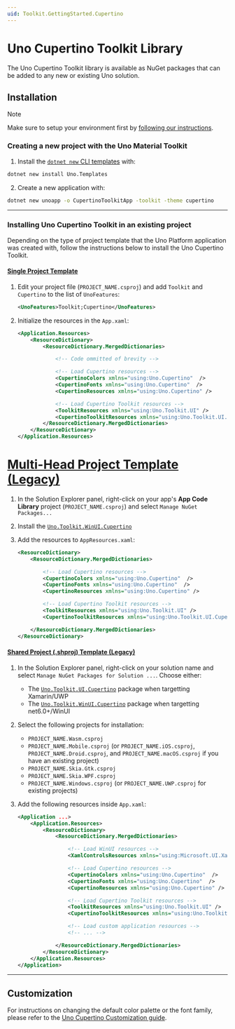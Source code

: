```yaml
---
uid: Toolkit.GettingStarted.Cupertino
---
```

# Uno Cupertino Toolkit Library

The Uno Cupertino Toolkit library is available as NuGet packages that can be added to any new or existing Uno solution.

## Installation

> [!NOTE]
> Make sure to setup your environment first by [following our instructions](xref:Uno.GetStarted.vs2022).

### Creating a new project with the Uno Material Toolkit

1. Install the [`dotnet new` CLI templates](xref:Uno.GetStarted.dotnet-new) with:

```bash
dotnet new install Uno.Templates
```

2. Create a new application with:

```bash
dotnet new unoapp -o CupertinoToolkitApp -toolkit -theme cupertino
```

---

### Installing Uno Cupertino Toolkit in an existing project

Depending on the type of project template that the Uno Platform application was created with, follow the instructions below to install the Uno Cupertino Toolkit.

#### [**Single Project Template**](#tab/singleproj)

1. Edit your project file (`PROJECT_NAME.csproj`) and add `Toolkit` and `Cupertino` to the list of `UnoFeatures`:

    ```xml
    <UnoFeatures>Toolkit;Cupertino</UnoFeatures>
    ```

2. Initialize the resources in the `App.xaml`:

    ```xml
    <Application.Resources>
        <ResourceDictionary>
            <ResourceDictionary.MergedDictionaries>

                <!-- Code ommitted of brevity -->

                <!-- Load Cupertino resources -->
                <CupertinoColors xmlns="using:Uno.Cupertino"  />
                <CupertinoFonts xmlns="using:Uno.Cupertino"  />
                <CupertinoResources xmlns="using:Uno.Cupertino" />

                <!-- Load Cupertino Toolkit resources -->
                <ToolkitResources xmlns="using:Uno.Toolkit.UI" />
                <CupertinoToolkitResources xmlns="using:Uno.Toolkit.UI.Cupertino" />
            </ResourceDictionary.MergedDictionaries>
        </ResourceDictionary>
    </Application.Resources>
    ```

# [**Multi-Head Project Template (Legacy)**](#tab/multihead)

1. In the Solution Explorer panel, right-click on your app's **App Code Library** project (`PROJECT_NAME.csproj`) and select `Manage NuGet Packages...`
2. Install the [`Uno.Toolkit.WinUI.Cupertino`](https://www.nuget.org/packages/Uno.Toolkit.WinUI.Cupertino)
3. Add the resources to `AppResources.xaml`:

    ```xml
    <ResourceDictionary>
        <ResourceDictionary.MergedDictionaries>

            <!-- Load Cupertino resources -->
            <CupertinoColors xmlns="using:Uno.Cupertino"  />
            <CupertinoFonts xmlns="using:Uno.Cupertino"  />
            <CupertinoResources xmlns="using:Uno.Cupertino" />

            <!-- Load Cupertino Toolkit resources -->
            <ToolkitResources xmlns="using:Uno.Toolkit.UI" />
            <CupertinoToolkitResources xmlns="using:Uno.Toolkit.UI.Cupertino" />

        </ResourceDictionary.MergedDictionaries>
    </ResourceDictionary>
    ```

#### [**Shared Project (.shproj) Template (Legacy)**](#tab/shproj)

1. In the Solution Explorer panel, right-click on your solution name and select `Manage NuGet Packages for Solution ...`. Choose either:
     - The [`Uno.Toolkit.UI.Cupertino`](https://www.nuget.org/packages/Uno.Toolkit.UI.Cupertino/) package when targetting Xamarin/UWP
     - The [`Uno.Toolkit.WinUI.Cupertino`](https://www.nuget.org/packages/Uno.Toolkit.WinUI.Cupertino) package when targetting net6.0+/WinUI

2. Select the following projects for installation:
    - `PROJECT_NAME.Wasm.csproj`
    - `PROJECT_NAME.Mobile.csproj` (or `PROJECT_NAME.iOS.csproj`, `PROJECT_NAME.Droid.csproj`, and `PROJECT_NAME.macOS.csproj` if you have an existing project)
    - `PROJECT_NAME.Skia.Gtk.csproj`
    - `PROJECT_NAME.Skia.WPF.csproj`
    - `PROJECT_NAME.Windows.csproj` (or `PROJECT_NAME.UWP.csproj` for existing projects)
3. Add the following resources inside `App.xaml`:

    ```xml
    <Application ...>
        <Application.Resources>
            <ResourceDictionary>
                <ResourceDictionary.MergedDictionaries>

                    <!-- Load WinUI resources -->
                    <XamlControlsResources xmlns="using:Microsoft.UI.Xaml.Controls" />

                    <!-- Load Cupertino resources -->
                    <CupertinoColors xmlns="using:Uno.Cupertino"  />
                    <CupertinoFonts xmlns="using:Uno.Cupertino"  />
                    <CupertinoResources xmlns="using:Uno.Cupertino" />

                    <!-- Load Cupertino Toolkit resources -->
                    <ToolkitResources xmlns="using:Uno.Toolkit.UI" />
                    <CupertinoToolkitResources xmlns="using:Uno.Toolkit.UI.Cupertino" />

                    <!-- Load custom application resources -->
                    <!-- ... -->

                </ResourceDictionary.MergedDictionaries>
            </ResourceDictionary>
        </Application.Resources>
    </Application>
    ```

---

## Customization

For instructions on changing the default color palette or the font family, please refer to the [Uno Cupertino Customization guide](xref:Uno.Themes.Cupertino.GetStarted#customization).
